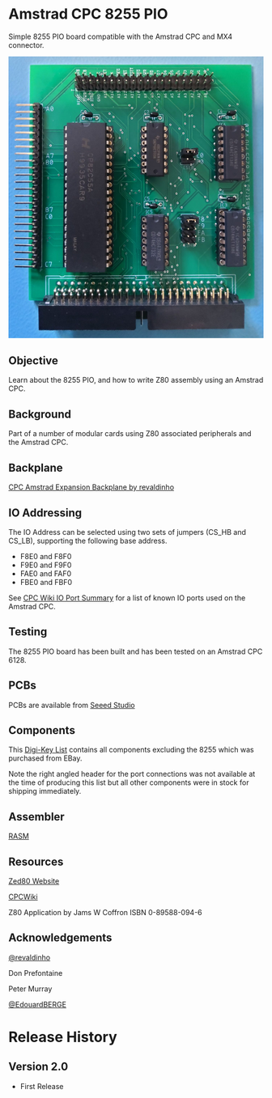 # Amstrad CPC 8255 PIO
Simple 8255 PIO board compatible with the Amstrad CPC and MX4 connector.

![readme_pic1](https://github.com/rabs664/Amstrad-CPC-8255-PIO/blob/main/Images/assembled-board.jpg)

## Objective
Learn about the 8255 PIO, and how to write Z80 assembly using an Amstrad CPC.

## Background
Part of a number of modular cards using Z80 associated peripherals and the Amstrad CPC.

## Backplane
[CPC Amstrad Expansion Backplane by revaldinho](https://github.com/revaldinho/cpc_ram_expansion/wiki/CPC-Expansion-Backplane)

## IO Addressing
The IO Address can be selected using two sets of jumpers (CS_HB and CS_LB), supporting the following base address.

* F8E0 and F8F0
* F9E0 and F9F0
* FAE0 and FAF0
* FBE0 and FBF0

See [CPC Wiki IO Port Summary](https://www.cpcwiki.eu/index.php/I/O_Port_Summary) for a list of known IO ports used on the Amstrad CPC.

## Testing
The 8255 PIO board has been built and has been tested on an Amstrad CPC 6128.

## PCBs
PCBs are available from [Seeed Studio](https://www.seeedstudio.com/Amstrad-CPC-8255-PIO-g-1393845)

## Components
This [Digi-Key List](https://www.digikey.co.uk/en/mylists/list/ZWWIHRPLO7 ) contains all components excluding the 8255 which was purchased from EBay.

Note the right angled header for the port connections was not available at the time of producing this list but all other components were in stock for shipping immediately.

## Assembler
[RASM](https://github.com/EdouardBERGE/rasm)

## Resources
[Zed80 Website](http://zed80.com/Z80-RETRO/index_Home.html)

[CPCWiki](https://www.cpcwiki.eu/index.php/Main_Page)

Z80 Application by Jams W Coffron ISBN 0-89588-094-6

## Acknowledgements
[@revaldinho](https://github.com/revaldinho)

Don Prefontaine 

Peter Murray

[@EdouardBERGE](https://github.com/EdouardBERGE)

# Release History
## Version 2.0
* First Release

